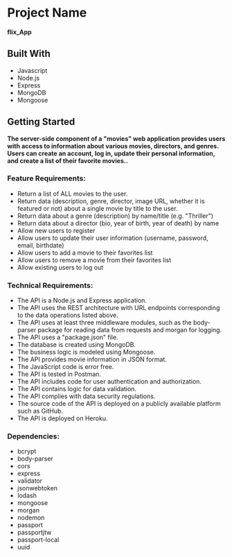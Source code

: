# Project Name
**flix_App**

## Built With
- Javascript
- Node.js 
- Express
- MongoDB
- Mongoose  


## Getting Started
**The server-side component of a "movies" web application provides users with access to information about various movies, directors, and genres. Users can create an account, log in, update their personal information, and create a list of their favorite movies..**


### Feature Requirements:
- Return a list of ALL movies to the user.
- Return data (description, genre, director, image URL, whether it is featured or not) about a single movie by title to the user.
- Return data about a genre (description) by name/title (e.g. "Thriller")
- Return data about a director (bio, year of birth, year of death) by name
- Allow new users to register
- Allow users to update their user information (username, password, email, birthdate)
- Allow users to add a movie to their favorites list
- Allow users to remove a movie from their favorites list
- Allow existing users to log out

### Technical Requirements:
- The API is a Node.js and Express application.
- The API uses the REST architecture with URL endpoints corresponding to the data operations listed above.
- The API uses at least three middleware modules, such as the body-parser package for reading data from requests and morgan for logging.
- The API uses a "package.json" file.
- The database is created using MongoDB.
- The business logic is modeled using Mongoose.
- The API provides movie information in JSON format.
- The JavaScript code is error free.
- The API is tested in Postman.
- The API includes code for user authentication and authorization.
- The API contains logic for data validation.
- The API complies with data security regulations.
- The source code of the API is deployed on a publicly available platform such as GitHub.
- The API is deployed on Heroku.

### Dependencies:
- bcrypt
- body-parser
- cors
- express
- validator
- jsonwebtoken
- lodash
- mongoose
- morgan
- nodemon
- passport
- passportjtw
- passport-local
- uuid




